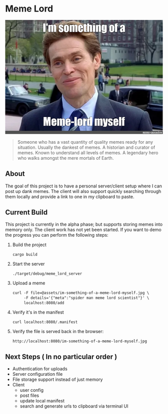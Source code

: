 # Meme Lord

<img src="./assets/im-something-of-a-meme-lord-myself.jpg" />

> Someone who has a vast quantity of quality memes ready for any situation.
> Usually the dankest of memes. A historian and curator of memes. Known to
> understand all levels of memes. A legendary hero who walks amongst the mere
> mortals of Earth.

## About

The goal of this project is to have a personal server/client setup where I
can post up dank memes.  The client will also support quickly searching through
them locally and provide a link to one in my clipboard to paste.

## Current Build

This project is currently in the alpha phase; but supports storing memes into
memory only.  The client work has not yet been started.  If you want to demo
the progress you can perform the following steps:

1. Build the project
   ```
   cargo build
   ```
2. Start the server
   ```
   ./target/debug/meme_lord_server
   ```
3. Upload a meme
   ```
   curl -F file=@assets/im-something-of-a-meme-lord-myself.jpg \
        -F details='{"meta":"spider man meme lord scientist"}' \
        localhost:8080/add
   ```
4. Verify it's in the manifest
   ```
   curl localhost:8080/.manifest
   ```
5. Verify the file is served back in the browser:
   ```
   http://localhost:8080/im-something-of-a-meme-lord-myself.jpg
   ```

## Next Steps ( In no particular order )

* Authentication for uploads
* Server configuration file
* File storage support instead of just memory
* Client
    * user config
    * post files
    * update local manifest
    * search and generate urls to clipboard via terminal UI
